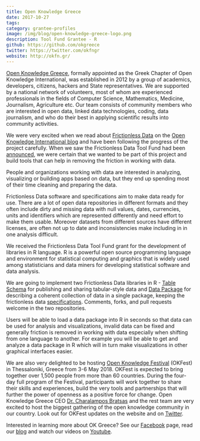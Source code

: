 ```yaml
---
title: Open Knowledge Greece
date: 2017-10-27
tags:
category: grantee-profiles
image: /img/blog/open-knowledge-greece-logo.png
description: Tool Fund Grantee - R
github: https://github.com/okgreece
twitter: https://twitter.com/okfngr
website: http://okfn.gr/
---
```


[Open Knowledge Greece](http://okfn.gr/), formally appointed as the Greek Chapter of Open Knowledge International, was established in 2012 by a group of academics, developers, citizens, hackers and State representatives. We are supported by a national network of volunteers, most of whom are experienced professionals in the fields of Computer Science, Mathematics, Medicine, Journalism,  Agriculture etc.
Our team consists of community members who are interested in open data, linked data technologies, coding, data journalism, and who do their best in applying scientific results into community activities.

We were very excited when we read about [Frictionless Data](/) on the [Open Knowledge International blog](https://blog.okfn.org) and have been following the progress of the project carefully. When we saw the Frictionless Data Tool Fund had been [announced](https://blog.okfn.org/2017/03/01/announcing-the-frictionless-data-tool-fund/), we were certain that we wanted to be part of this project and build tools that can help in removing the friction in working with data.

People and organizations working with data are interested in analyzing, visualizing or building apps based on data, but they end up spending most of their time cleaning and preparing the data.

Frictionless Data software and specifications aim to make data ready for use. There are a lot of open data repositories in different formats and they often include dirty and missing data with null values, dates, currencies, units and identifiers which are represented differently and need effort to make them usable. Moreover datasets from different sources have different licenses, are often not up to date and inconsistencies make including in in one analysis difficult.

We received the Frictionless Data Tool Fund grant for the development of libraries in R language. R is a powerful open source programming language and environment for statistical computing and graphics that is widely used among statisticians and data miners for developing statistical software and data analysis.

We are going to implement two Frictionless Data libraries in R - [Table Schema](https://github.com/frictionlessdata/tableschema-r) for publishing and sharing tabular-style data and [Data Package](https://github.com/frictionlessdata/datapackage-r) for describing a coherent collection of data in a single package, keeping the frictionless data [specifications](/specs/data-package/). Comments, forks, and pull requests welcome in the two repositories.

Users will be able to load a data package into R in seconds so that data can be used for analysis and visualizations, invalid data can be fixed and generally friction is removed in working with data especially when shifting from one language to another. For example you will be able to get and analyze a data package in R which will in turn make visualizations in other graphical interfaces easier.

We are also very delighted to be hosting [Open Knowledge Festival](http://2018.okfestival.org/) (OKFest) in Thessaloniki, Greece from 3-6 May 2018. OKFest is expected to bring together over 1,500 people from more than 60 countries. During the four-day full program of the Festival, participants will work together to share their skills and experiences, build the very tools and partnerships that will further the power of openness as a positive force for change. Open Knowledge Greece CEO [Dr. Charalampos Bratsas](https://twitter.com/bratsas) and the rest team are very excited to host the biggest gathering of the open knowledge community in our country. Look out for OKFest updates on the website and on [Twitter](https://twitter.com/OKFestival).

Interested in learning more about OK Greece? See our [Facebook](https://www.facebook.com/okfngreece/) page, read our [blog](http://okfn.gr/blog-magazine/) and watch our videos on [Youtube](https://www.youtube.com/channel/UCWk9gT45Pdgg2wUJg_bRxXg/).
